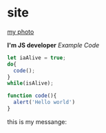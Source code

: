 # site

[my photo](https://i.pinimg.com/originals/85/7b/4e/857b4e8cce8accb357e4afc37361e90c.jpg)

**I'm JS developer**
*Example Code*
```Javascript
let iaAlive = true;
do{
  code();
}
while(isAlive);

function code(){
  alert('Hello world')
}
```

this is my messange: 
